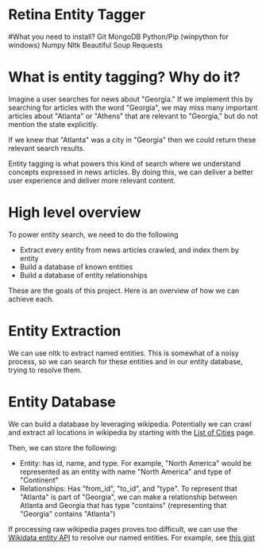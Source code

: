 Retina Entity Tagger
====================

#What you need to install?
Git
MongoDB
Python/Pip (winpython for windows)
Numpy
Nltk
Beautiful Soup
Requests

# What is entity tagging? Why do it?
Imagine a user searches for news about "Georgia." If we implement this by searching for articles with 
the word "Georgia", we may miss many important articles about "Atlanta" or "Athens" that are relevant to
"Georgia," but do not mention the state explicitly.

If we knew that "Atlanta" was a city in "Georgia" then we could return these relevant search results.

Entity tagging is what powers this kind of search where we understand concepts expressed in news articles.
By doing this, we can deliver a better user experience and deliver more relevant content.

# High level overview
To power entity search, we need to do the following
- Extract every entity from news articles crawled, and index them by entity
- Build a database of known entities
- Build a database of entity relationships

These are the goals of this project. Here is an overview of how we can achieve each.

# Entity Extraction
We can use nltk to extract named entities. This is somewhat of a noisy process, so we can search for these entities and
in our entity database, trying to resolve them.

# Entity Database
We can build a database by leveraging wikipedia. Potentially we can crawl and extract all locations in wikipedia by
starting with the [List of Cities](https://en.wikipedia.org/wiki/Lists_of_cities) page.

Then, we can store the following:
- Entity: has id, name, and type. For example, "North America" would be represented as an entity with name "North America" 
and type of "Continent"
- Relationships: Has "from_id", "to_id", and "type". To represent that "Atlanta" is part of "Georgia", we can make
a relationship between Atlanta and Georgia that has type "contains" (representing that "Georgia" contains "Atlanta")

If processing raw wikipedia pages proves too difficult, we can use the [Wikidata entity API](https://www.wikidata.org/w/api.php?action=help&modules=wbgetentities) to resolve our named entities.
For example, see [this gist](https://gist.github.com/edsu/4681747)
